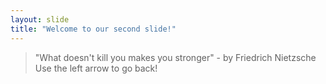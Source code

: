```yaml
---
layout: slide
title: "Welcome to our second slide!"
---
```

>"What doesn't kill you makes you stronger" - by Friedrich Nietzsche
Use the left arrow to go back!
